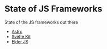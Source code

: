 # State of JS Frameworks
State of the JS frameworks out there

- [Astro](/astro)
- [Svelte Kit](/svelte-kit)
- [Elder JS](/elder-js)